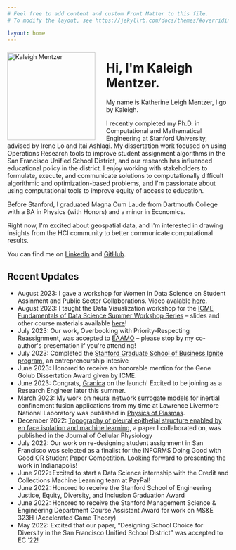 ```yaml
---
# Feel free to add content and custom Front Matter to this file.
# To modify the layout, see https://jekyllrb.com/docs/themes/#overriding-theme-defaults

layout: home
---
```

<img src="katherine_mentzer.jpg" alt="Kaleigh Mentzer" width="200" style="float: left;margin-right: 25px;margin-top: 7px"/>


# Hi, I'm Kaleigh Mentzer.
My name is Katherine Leigh Mentzer, I go by Kaleigh. 

I recently completed my Ph.D. in Computational and Mathematical Engineering at Stanford University, advised by Irene Lo and Itai Ashlagi. My dissertation work focused on using Operations Research tools to improve student assignment algorithms in the San Francisco Unified School District, and our research has influenced educational policy in the district. I enjoy working with stakeholders to formulate, execute, and communicate solutions to computationally difficult algorithmic and optimization-based problems, and I'm passionate about using computational tools to improve equity of access to education.

Before Stanford, I graduated Magna Cum Laude from Dartmouth College with a BA in Physics (with Honors) and a minor in Economics.

Right now, I'm excited about geospatial data, and I'm interested in drawing insights from the HCI community to better communicate computational results. 

You can find me on [LinkedIn](https://www.linkedin.com/in/katherine-mentzer/) and [GitHub](https://github.com/klmentzer).

## Recent Updates
- August 2023: I gave a workshop for Women in Data Science on Student Assinment and Public Sector Collaborations. Video avalable [here](https://youtu.be/cqLBJIYbrdY?si=IcFWiAhAX7KMwckY).
- August 2023: I taught the Data Visualization workshop for the [ICME Fundamentals of Data Science Summer Workshop Series](https://icme.stanford.edu/icme-summer-workshops-2023-details#10) – slides and other course materials available [here](https://tsornwanee.github.io/icme-data-visualization/)!
- July 2023: Our work, Overbooking with Priority-Respecting Reassignment, was accepted to [EAAMO](https://eaamo.org/) – please stop by my co-author's presentation if you're attending!
- July 2023: Completed the [Stanford Graduate School of Business Ignite program](gsb.stanford.edu/exec-ed/programs/stanford-ignite-full-time/curriculum), an entrepreneurship intesive
- June 2023: Honored to receive an honorable mention for the Gene Golub Dissertation Award given by ICME. 
- June 2023: Congrats, [Granica](https://granica.ai/) on the launch! Excited to be joining as a Research Engineer later this summer. 
- March 2023: My work on neural network surrogate models for inertial confinement fusion applications from my time at Lawrence Livermore National Laboratory was published in [Physics of Plasmas](https://pubs.aip.org/aip/pop/article/30/3/032704/2881793/Neural-network-surrogate-models-for-equations-of).
- December 2022: [Topography of pleural epithelial structure enabled by en face isolation and machine learning](https://onlinelibrary.wiley.com/doi/full/10.1002/jcp.30927), a paper I collaborated on, was published in the Journal of Cellular Physiology 
- July 2022: Our work on re-designing student assignment in San Francisco was selected as a finalist for the INFORMS Doing Good with Good OR Student Paper Competition. Looking forward to presenting the work in Indianapolis!
- June 2022: Excited to start a Data Science internship with the Credit and Collections Machine Learning team at PayPal!
- June 2022: Honored to receive the Stanford School of Engineering Justice, Equity, Diversity, and Inclusion Graduation Award
- June 2022: Honored to receive the Stanford Management Science & Engineering Department Course Assistant Award for work on MS&E 323H (Accelerated Game Theory)
- May 2022: Excited that our paper, “Designing School Choice for Diversity in the San Francisco Unified School District” was accepted to EC ’22!